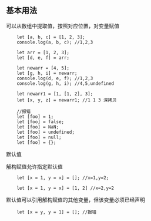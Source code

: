 ## 基本用法

可以从数组中提取值，按照对应位置，对变量赋值

        let [a, b, c] = [1, 2, 3];
        console.log(a, b, c); //1,2,3

        let arr = [1, 2, 3];
        let [d, e, f] = arr;

        let newarr = [4, 5];
        let [g, h, i] = newarr;
        console.log(d, e, f); //1,2,3
        console.log(g, h, i); //4,5,undefined

        let newarr1 = [1, [1, 2], 3];
        let [x, y, z] = newarr1; //1 1 3 深拷贝

        //报错
        let [foo] = 1;
        let [foo] = false;
        let [foo] = NaN;
        let [foo] = undefined;
        let [foo] = null;
        let [foo] = {};



默认值

解构赋值允许指定默认值

        let [x = 1, y = x] = []; //x=1,y=2;

        let [x = 1, y = x] = [1, 2] //x=2,y=2

默认值可以引用解构赋值的其他变量，但该变量必须已经声明

        let [x = y, y = 1] = []; //报错
